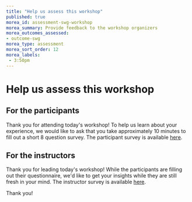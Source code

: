 ```yaml
---
title: "Help us assess this workshop"
published: true
morea_id: assessment-swg-workshop
morea_summary: Provide feedback to the workshop organizers
morea_outcomes_assessed:
- outcome-swg
morea_type: assessment
morea_sort_order: 12
morea_labels:
 - 3:50pm
---
```


# Help us assess this workshop

## For the participants

Thank you for attending today's workshop! To help us learn about your experience, we would like to ask that you take approximately 10 minutes to fill out a short 8 question survey.  The participant survey is available [here](https://forms.gle/XutsuSya9MXnfPb2A).

## For the instructors

Thank you for leading today's workshop! While the participants are filling out their questionnaire, we'd like to get your insights while they are still fresh in your mind.  The instructor survey is available [here](https://forms.gle/kRKw8aM3c9VrGu127).

Thank you!
